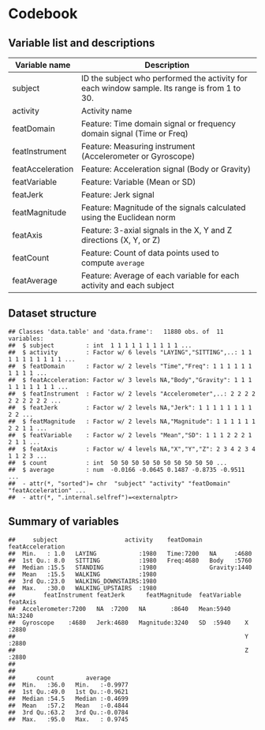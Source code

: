 Codebook
========

Variable list and descriptions
------------------------------

Variable name    | Description
-----------------|------------
subject          | ID the subject who performed the activity for each window sample. Its range is from 1 to 30.
activity         | Activity name
featDomain       | Feature: Time domain signal or frequency domain signal (Time or Freq)
featInstrument   | Feature: Measuring instrument (Accelerometer or Gyroscope)
featAcceleration | Feature: Acceleration signal (Body or Gravity)
featVariable     | Feature: Variable (Mean or SD)
featJerk         | Feature: Jerk signal
featMagnitude    | Feature: Magnitude of the signals calculated using the Euclidean norm
featAxis         | Feature: 3-axial signals in the X, Y and Z directions (X, Y, or Z)
featCount        | Feature: Count of data points used to compute `average`
featAverage      | Feature: Average of each variable for each activity and each subject

Dataset structure
-----------------

```
## Classes 'data.table' and 'data.frame':   11880 obs. of  11 variables:
##  $ subject         : int  1 1 1 1 1 1 1 1 1 1 ...
##  $ activity        : Factor w/ 6 levels "LAYING","SITTING",..: 1 1 1 1 1 1 1 1 1 1 ...
##  $ featDomain      : Factor w/ 2 levels "Time","Freq": 1 1 1 1 1 1 1 1 1 1 ...
##  $ featAcceleration: Factor w/ 3 levels NA,"Body","Gravity": 1 1 1 1 1 1 1 1 1 1 ...
##  $ featInstrument  : Factor w/ 2 levels "Accelerometer",..: 2 2 2 2 2 2 2 2 2 2 ...
##  $ featJerk        : Factor w/ 2 levels NA,"Jerk": 1 1 1 1 1 1 1 1 2 2 ...
##  $ featMagnitude   : Factor w/ 2 levels NA,"Magnitude": 1 1 1 1 1 1 2 2 1 1 ...
##  $ featVariable    : Factor w/ 2 levels "Mean","SD": 1 1 1 2 2 2 1 2 1 1 ...
##  $ featAxis        : Factor w/ 4 levels NA,"X","Y","Z": 2 3 4 2 3 4 1 1 2 3 ...
##  $ count           : int  50 50 50 50 50 50 50 50 50 50 ...
##  $ average         : num  -0.0166 -0.0645 0.1487 -0.8735 -0.9511 ...
##  - attr(*, "sorted")= chr  "subject" "activity" "featDomain" "featAcceleration" ...
##  - attr(*, ".internal.selfref")=<externalptr>
```

Summary of variables
--------------------

```
##     subject                   activity    featDomain  featAcceleration
##  Min.   : 1.0   LAYING            :1980   Time:7200   NA     :4680
##  1st Qu.: 8.0   SITTING           :1980   Freq:4680   Body   :5760
##  Median :15.5   STANDING          :1980               Gravity:1440
##  Mean   :15.5   WALKING           :1980
##  3rd Qu.:23.0   WALKING_DOWNSTAIRS:1980
##  Max.   :30.0   WALKING_UPSTAIRS  :1980
##        featInstrument featJerk      featMagnitude  featVariable featAxis
##  Accelerometer:7200   NA  :7200   NA       :8640   Mean:5940    NA:3240
##  Gyroscope    :4680   Jerk:4680   Magnitude:3240   SD  :5940    X :2880
##                                                                 Y :2880
##                                                                 Z :2880
##
##
##      count         average
##  Min.   :36.0   Min.   :-0.9977
##  1st Qu.:49.0   1st Qu.:-0.9621
##  Median :54.5   Median :-0.4699
##  Mean   :57.2   Mean   :-0.4844
##  3rd Qu.:63.2   3rd Qu.:-0.0784
##  Max.   :95.0   Max.   : 0.9745
```
